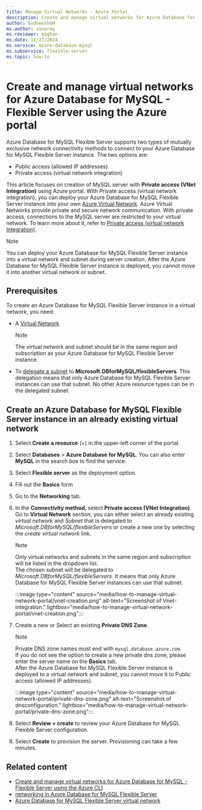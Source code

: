 ```yaml
---
title: Manage Virtual Networks - Azure Portal
description: Create and manage virtual networks for Azure Database for MySQL - Flexible Server using the Azure portal.
author: SudheeshGH
ms.author: sunaray
ms.reviewer: maghan
ms.date: 11/27/2024
ms.service: azure-database-mysql
ms.subservice: flexible-server
ms.topic: how-to
---
```


# Create and manage virtual networks for Azure Database for MySQL - Flexible Server using the Azure portal

Azure Database for MySQL Flexible Server supports two types of mutually exclusive network connectivity methods to connect to your Azure Database for MySQL Flexible Server instance. The two options are:

- Public access (allowed IP addresses)
- Private access (virtual network integration)

This article focuses on creation of MySQL server with **Private access (VNet Integration)** using Azure portal. With Private access (virtual network integration), you can deploy your Azure Database for MySQL Flexible Server instance into your own [Azure Virtual Network](/azure/virtual-network/virtual-networks-overview). Azure Virtual Networks provide private and secure network communication. With private access, connections to the MySQL server are restricted to your virtual network. To learn more about it, refer to [Private access (virtual network Integration)](./concepts-networking-vnet.md#private-access-virtual-network-integration).

> [!NOTE]  
> You can deploy your Azure Database for MySQL Flexible Server instance into a virtual network and subnet during server creation. After the Azure Database for MySQL Flexible Server instance is deployed, you cannot move it into another virtual network or subnet.

## Prerequisites

To create an Azure Database for MySQL Flexible Server instance in a virtual network, you need:

- A [Virtual Network](/azure/virtual-network/quick-create-portal#create-a-virtual-network)
    > [!NOTE]  
    > The virtual network and subnet should be in the same region and subscription as your Azure Database for MySQL Flexible Server instance.

- To [delegate a subnet](/azure/virtual-network/manage-subnet-delegation#delegate-a-subnet-to-an-azure-service) to **Microsoft.DBforMySQL/flexibleServers**. This delegation means that only Azure Database for MySQL Flexible Server instances can use that subnet. No other Azure resource types can be in the delegated subnet.

## Create an Azure Database for MySQL Flexible Server instance in an already existing virtual network

1. Select **Create a resource** (+) in the upper-left corner of the portal.
1. Select **Databases** > **Azure Database for MySQL**. You can also enter **MySQL** in the search box to find the service.
1. Select **Flexible server** as the deployment option.
1. Fill out the **Basics** form
1. Go to the **Networking** tab.
1. In the **Connectivity method**, select **Private access (VNet Integration)**. Go to **Virtual Network** section, you can either select an already existing *virtual network* and *Subnet* that is delegated to *Microsoft.DBforMySQL/flexibleServers* or create a new one by selecting the *create virtual network* link.
    > [!NOTE]  
    > Only virtual networks and subnets in the same region and subscription will be listed in the dropdown list. </br>
    > The chosen subnet will be delegated to *Microsoft.DBforMySQL/flexibleServers*. It means that only Azure Database for MySQL Flexible Server instances can use that subnet.</br>

    :::image type="content" source="media/how-to-manage-virtual-network-portal/vnet-creation.png" alt-text="Screenshot of Vnet-integration." lightbox="media/how-to-manage-virtual-network-portal/vnet-creation.png":::

1. Create a new or Select an existing **Private DNS Zone**.
    > [!NOTE]  
    > Private DNS zone names must end with `mysql.database.azure.com`. </br>
    > If you do not see the option to create a new private dns zone, please enter the server name on the **Basics** tab.</br>
    > After the Azure Database for MySQL Flexible Server instance is deployed to a virtual network and subnet, you cannot move it to Public access (allowed IP addresses).</br>

    :::image type="content" source="media/how-to-manage-virtual-network-portal/private-dns-zone.png" alt-text="Screenshot of dnsconfiguration." lightbox="media/how-to-manage-virtual-network-portal/private-dns-zone.png":::
1. Select **Review + create** to review your Azure Database for MySQL Flexible Server configuration.
1. Select **Create** to provision the server. Provisioning can take a few minutes.

## Related content

- [Create and manage virtual networks for Azure Database for MySQL - Flexible Server using the Azure CLI](how-to-manage-virtual-network-cli.md)
- [networking in Azure Database for MySQL Flexible Server](concepts-networking.md)
- [Azure Database for MySQL Flexible Server virtual network](./concepts-networking-vnet.md#private-access-virtual-network-integration)
